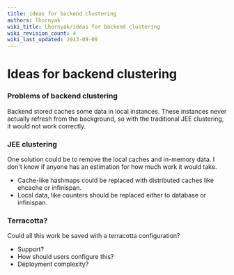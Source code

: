 ```yaml
---
title: ideas for backend clustering
authors: lhornyak
wiki_title: Lhornyak/ideas for backend clustering
wiki_revision_count: 4
wiki_last_updated: 2013-09-09
---
```


# Ideas for backend clustering

### Problems of backend clustering

Backend stored caches some data in local instances. These instances never actually refresh from the background, so with the traditional JEE clustering, it would not work correctly.

### JEE clustering

One solution could be to remove the local caches and in-memory data. I don't know if anyone has an estimation for how much work it would take.

*   Cache-like hashmaps could be replaced with distributed caches like ehcache or infinispan.
*   Local data, like counters should be replaced either to database or infinispan.

### Terracotta?

Could all this work be saved with a terracotta configuration?

*   Support?
*   How should users configure this?
*   Deployment complexity?

